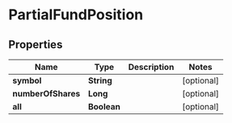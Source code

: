 

# PartialFundPosition


## Properties

| Name | Type | Description | Notes |
|------------ | ------------- | ------------- | -------------|
|**symbol** | **String** |  |  [optional] |
|**numberOfShares** | **Long** |  |  [optional] |
|**all** | **Boolean** |  |  [optional] |




